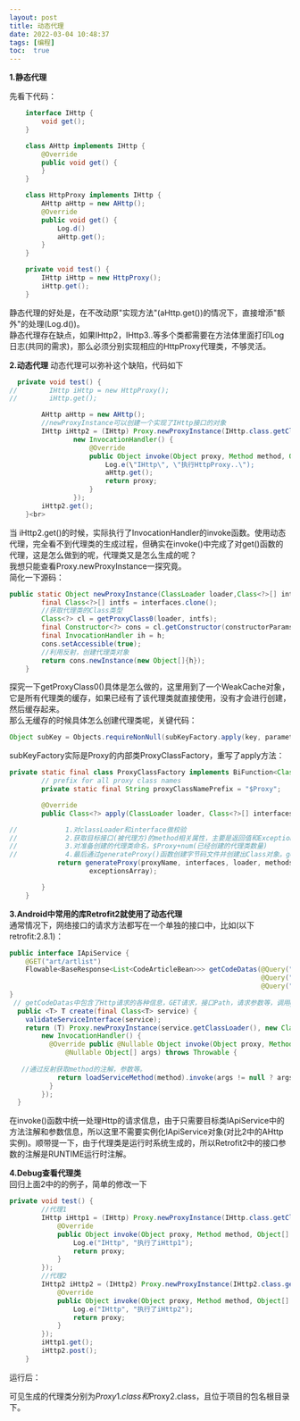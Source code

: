 ```yaml
---
layout: post
title: 动态代理
date: 2022-03-04 10:48:37
tags: [编程]
toc:  true
---
```

**1.静态代理**  

先看下代码：  
```java
    interface IHttp {
        void get();
    }

    class AHttp implements IHttp {
        @Override
        public void get() {
        }
    }

    class HttpProxy implements IHttp {
        AHttp aHttp = new AHttp();
        @Override
        public void get() {
            Log.d()
            aHttp.get();
        }
    }

    private void test() {
        IHttp iHttp = new HttpProxy();
        iHttp.get();
    }
```
静态代理的好处是，在不改动原\"实现方法\"(aHttp.get())的情况下，直接增添\"额外\"的处理(Log.d())。  
静态代理存在缺点，如果IHttp2，IHttp3..等多个类都需要在方法体里面打印Log日志(共同的需求)，那么必须分别实现相应的HttpProxy代理类，不够灵活。  

**2.动态代理**
动态代理可以弥补这个缺陷，代码如下
```java
  private void test() {
//        IHttp iHttp = new HttpProxy();
//        iHttp.get();

        AHttp aHttp = new AHttp();
        //newProxyInstance可以创建一个实现了IHttp接口的对象
        IHttp iHttp2 = (IHttp) Proxy.newProxyInstance(IHttp.class.getClassLoader(), new Class[]{IHttp.class},
                new InvocationHandler() {
                    @Override
                    public Object invoke(Object proxy, Method method, Object[] args) throws Throwable {
                        Log.e(\"IHttp\", \"执行HttpProxy..\");
                        aHttp.get();
                        return proxy;
                    }
                });
        iHttp2.get();
    }<br>
```
当 iHttp2.get()的时候，实际执行了InvocationHandler的invoke函数。使用动态代理，完全看不到代理类的生成过程，但确实在invoke()中完成了对get()函数的代理，这是怎么做到的呢，代理类又是怎么生成的呢？  
我想只能查看Proxy.newProxyInstance一探究竟。  
简化一下源码：  
```java
public static Object newProxyInstance(ClassLoader loader,Class<?>[] interfaces,InvocationHandler h) {
        final Class<?>[] intfs = interfaces.clone();
        //获取代理类的Class类型
        Class<?> cl = getProxyClass0(loader, intfs);
        final Constructor<?> cons = cl.getConstructor(constructorParams);
        final InvocationHandler ih = h;
        cons.setAccessible(true);
        //利用反射，创建代理类对象
        return cons.newInstance(new Object[]{h});
    }
```
探究一下getProxyClass0()具体是怎么做的，这里用到了一个WeakCache对象，它是所有代理类的缓存，如果已经有了该代理类就直接使用，没有才会进行创建，然后缓存起来。  
那么无缓存的时候具体怎么创建代理类呢，关键代码：  
```java
Object subKey = Objects.requireNonNull(subKeyFactory.apply(key, parameter));
```
subKeyFactory实际是Proxy的内部类ProxyClassFactory，重写了apply方法：  
```java
private static final class ProxyClassFactory implements BiFunction<ClassLoader, Class<?>[], Class<?>> {
        // prefix for all proxy class names
        private static final String proxyClassNamePrefix = "$Proxy";

        @Override
        public Class<?> apply(ClassLoader loader, Class<?>[] interfaces) {

//            1.对classLoader和interface做校验
//            2.获取目标接口(被代理方)的method相关属性，主要是返回值和Exception
//            3.对准备创建的代理类命名，$Proxy+num(已经创建的代理类数量)
//            4.最后通过generateProxy()函数创建字节码文件并创建出Class对象。generateProxy是一个native函数
            return generateProxy(proxyName, interfaces, loader, methodsArray,
                    exceptionsArray);

        }
    }
```

**3.Android中常用的库Retrofit2就使用了动态代理**  
通常情况下，网络接口的请求方法都写在一个单独的接口中，比如(以下retrofit:2.8.1)：  
```java
public interface IApiService {
    @GET("art/artlist")
    Flowable<BaseResponse<List<CodeArticleBean>>> getCodeDatas(@Query("page") int page,
                                                               @Query("row") int row,
                                                               @Query("type") int type);
}
 // getCodeDatas中包含了Http请求的各种信息，GET请求，接口Path，请求参数等，调用getCodeDatas的过程中，使用了动态代理：
  public <T> T create(final Class<T> service) {
    validateServiceInterface(service);
    return (T) Proxy.newProxyInstance(service.getClassLoader(), new Class<?>[] { service },
        new InvocationHandler() {
          @Override public @Nullable Object invoke(Object proxy, Method method,
              @Nullable Object[] args) throws Throwable {
 
   //通过反射获取method的注解，参数等。
            return loadServiceMethod(method).invoke(args != null ? args : emptyArgs);
          }
        });
  }
```
在invoke()函数中统一处理Http的请求信息，由于只需要目标类IApiService中的方法注解和参数信息，所以这里不需要实例化IApiService对象(对比2中的AHttp实例)。顺带提一下，由于代理类是运行时系统生成的，所以Retrofit2中的接口参数的注解是RUNTIME运行时注解。  

**4.Debug查看代理类**  
回归上面2中的的例子，简单的修改一下  
```java
private void test() {
        //代理1
        IHttp iHttp1 = (IHttp) Proxy.newProxyInstance(IHttp.class.getClassLoader(), new Class[]{IHttp.class}, new InvocationHandler() {
            @Override
            public Object invoke(Object proxy, Method method, Object[] args) throws Throwable {
                Log.e("IHttp", "执行了iHttp1");
                return proxy;
            }
        });
        //代理2
        IHttp2 iHttp2 = (IHttp2) Proxy.newProxyInstance(IHttp2.class.getClassLoader(), new Class[]{IHttp2.class}, new InvocationHandler() {
            @Override
            public Object invoke(Object proxy, Method method, Object[] args) throws Throwable {
                Log.e("IHttp", "执行了iHttp2");
                return proxy;
            }
        });
        iHttp1.get();
        iHttp2.post();
    }
```
运行后：  

可见生成的代理类分别为$Proxy1.class和$Proxy2.class，且位于项目的包名根目录下。  

